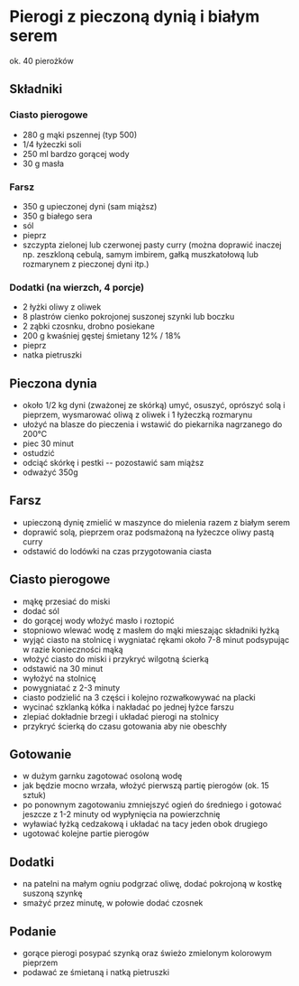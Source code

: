 # Pierogi z pieczoną dynią i białym serem
ok. 40 pierożków
## Składniki
### Ciasto pierogowe
- 280 g mąki pszennej (typ 500)
- 1/4 łyżeczki soli
- 250 ml bardzo gorącej wody
- 30 g masła

### Farsz
- 350 g upieczonej dyni (sam miąższ)
- 350 g białego sera
- sól
- pieprz
- szczypta zielonej lub czerwonej pasty curry (można doprawić inaczej np. zeszkloną cebulą, samym imbirem, gałką muszkatołową lub rozmarynem z pieczonej dyni itp.)

### Dodatki (na wierzch, 4 porcje)
- 2 łyżki oliwy z oliwek
- 8 plastrów cienko pokrojonej suszonej szynki lub boczku
- 2 ząbki czosnku, drobno posiekane
- 200 g kwaśniej gęstej śmietany 12% / 18%
- pieprz
- natka pietruszki

## Pieczona dynia
- około 1/2 kg dyni (zważonej ze skórką) umyć, osuszyć, oprószyć solą i pieprzem, wysmarować oliwą z oliwek i 1 łyżeczką rozmarynu
- ułożyć na blasze do pieczenia i wstawić do piekarnika nagrzanego do 200°C
- piec 30 minut
- ostudzić
- odciąć skórkę i pestki -- pozostawić sam miąższ
- odważyć 350g

## Farsz
- upieczoną dynię zmielić w maszynce do mielenia razem z białym serem
- doprawić solą, pieprzem oraz podsmażoną na łyżeczce oliwy pastą curry
- odstawić do lodówki na czas przygotowania ciasta

## Ciasto pierogowe
- mąkę przesiać do miski
- dodać sól
- do gorącej wody włożyć masło i roztopić
- stopniowo wlewać wodę z masłem do mąki mieszając składniki łyżką
- wyjąć ciasto na stolnicę i wygniatać rękami około 7-8 minut podsypując w razie konieczności mąką
- włożyć ciasto do miski i przykryć wilgotną ścierką
- odstawić na 30 minut
- wyłożyć na stolnicę
- powygniatać z 2-3 minuty
- ciasto podzielić na 3 części i kolejno rozwałkowywać na placki
- wycinać szklanką kółka i nakładać po jednej łyżce farszu
- zlepiać dokładnie brzegi i układać pierogi na stolnicy
- przykryć ścierką do czasu gotowania aby nie obeschły

## Gotowanie
- w dużym garnku zagotować osoloną wodę
- jak będzie mocno wrzała, włożyć pierwszą partię pierogów (ok. 15 sztuk)
- po ponownym zagotowaniu zmniejszyć ogień do średniego i gotować jeszcze z 1-2 minuty od wypłynięcia na powierzchnię
- wyławiać łyżką cedzakową i układać na tacy jeden obok drugiego
- ugotować kolejne partie pierogów

## Dodatki
- na patelni na małym ogniu podgrzać oliwę, dodać pokrojoną w kostkę suszoną szynkę
- smażyć przez minutę, w połowie dodać czosnek

## Podanie
- gorące pierogi posypać szynką oraz świeżo zmielonym kolorowym pieprzem 
- podawać ze śmietaną i natką pietruszki

